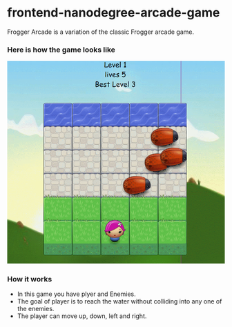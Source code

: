 frontend-nanodegree-arcade-game
===============================

Frogger Arcade is a variation of the classic Frogger arcade game.

### Here is how the game looks like
<img src="imgs/mainpage.gif">

### How it works

- In this game you have plyer and Enemies.
- The goal of player is to reach the water without colliding into any one of the enemies.
- The player can move up, down, left and right.

